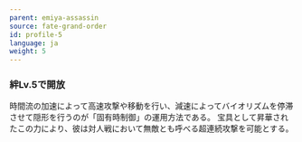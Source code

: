 ```yaml
---
parent: emiya-assassin
source: fate-grand-order
id: profile-5
language: ja
weight: 5
---
```


### 絆Lv.5で開放

時間流の加速によって高速攻撃や移動を行い、減速によってバイオリズムを停滞させて隠形を行うのが「固有時制御」の運用方法である。
宝具として昇華されたこの力により、彼は対人戦において無敵とも呼べる超連続攻撃を可能とする。
